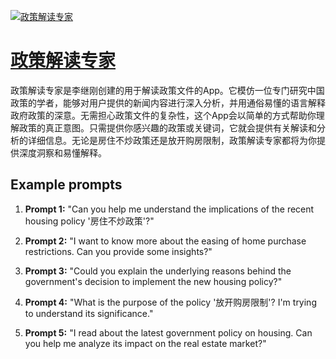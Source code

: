 [![政策解读专家](null)](https://chat.openai.com/g/g-YdOs4GyR2-zheng-ce-jie-du-zhuan-jia)

# [政策解读专家](https://chat.openai.com/g/g-YdOs4GyR2-zheng-ce-jie-du-zhuan-jia)

政策解读专家是李继刚创建的用于解读政策文件的App。它模仿一位专门研究中国政策的学者，能够对用户提供的新闻内容进行深入分析，并用通俗易懂的语言解释政府政策的深意。无需担心政策文件的复杂性，这个App会以简单的方式帮助你理解政策的真正意图。只需提供你感兴趣的政策或关键词，它就会提供有关解读和分析的详细信息。无论是房住不炒政策还是放开购房限制，政策解读专家都将为你提供深度洞察和易懂解释。

## Example prompts

1. **Prompt 1:** "Can you help me understand the implications of the recent housing policy '房住不炒政策'?"

2. **Prompt 2:** "I want to know more about the easing of home purchase restrictions. Can you provide some insights?"

3. **Prompt 3:** "Could you explain the underlying reasons behind the government's decision to implement the new housing policy?"

4. **Prompt 4:** "What is the purpose of the policy '放开购房限制'? I'm trying to understand its significance."

5. **Prompt 5:** "I read about the latest government policy on housing. Can you help me analyze its impact on the real estate market?"